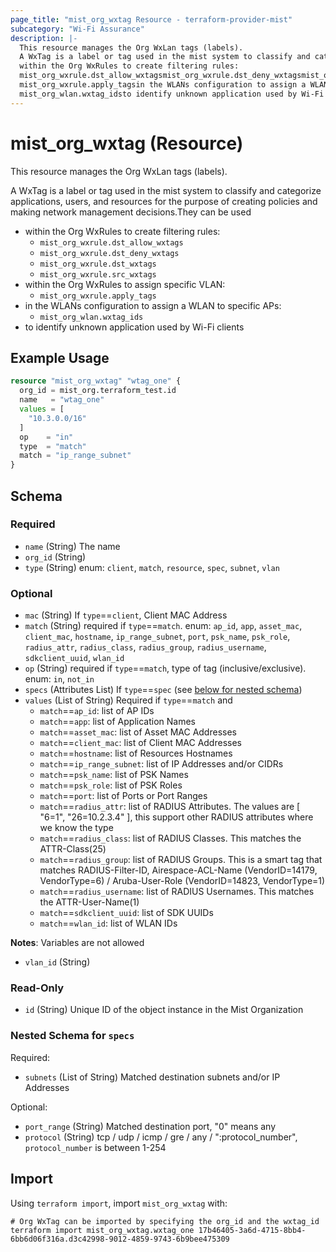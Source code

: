 ```yaml
---
page_title: "mist_org_wxtag Resource - terraform-provider-mist"
subcategory: "Wi-Fi Assurance"
description: |-
  This resource manages the Org WxLan tags (labels).
  A WxTag is a label or tag used in the mist system to classify and categorize applications, users, and resources for the purpose of creating policies and making network management decisions.They can be used
  within the Org WxRules to create filtering rules:
  mist_org_wxrule.dst_allow_wxtagsmist_org_wxrule.dst_deny_wxtagsmist_org_wxrule.dst_wxtagsmist_org_wxrule.src_wxtagswithin the Org WxRules to assign specific VLAN:
  mist_org_wxrule.apply_tagsin the WLANs configuration to assign a WLAN to specific APs:
  mist_org_wlan.wxtag_idsto identify unknown application used by Wi-Fi clients
---
```


# mist_org_wxtag (Resource)

This resource manages the Org WxLan tags (labels).

A WxTag is a label or tag used in the mist system to classify and categorize applications, users, and resources for the purpose of creating policies and making network management decisions.They can be used 
* within the Org WxRules to create filtering rules:
  * `mist_org_wxrule.dst_allow_wxtags`
  * `mist_org_wxrule.dst_deny_wxtags`
  * `mist_org_wxrule.dst_wxtags`
  * `mist_org_wxrule.src_wxtags`
* within the Org WxRules to assign specific VLAN:
  * `mist_org_wxrule.apply_tags`
* in the WLANs configuration to assign a WLAN to specific APs:
  * `mist_org_wlan.wxtag_ids`
* to identify unknown application used by Wi-Fi clients


## Example Usage

```terraform
resource "mist_org_wxtag" "wtag_one" {
  org_id = mist_org.terraform_test.id
  name   = "wtag_one"
  values = [
    "10.3.0.0/16"
  ]
  op    = "in"
  type  = "match"
  match = "ip_range_subnet"
}
```

<!-- schema generated by tfplugindocs -->
## Schema

### Required

- `name` (String) The name
- `org_id` (String)
- `type` (String) enum: `client`, `match`, `resource`, `spec`, `subnet`, `vlan`

### Optional

- `mac` (String) If `type`==`client`, Client MAC Address
- `match` (String) required if `type`==`match`. enum: `ap_id`, `app`, `asset_mac`, `client_mac`, `hostname`, `ip_range_subnet`, `port`, `psk_name`, `psk_role`, `radius_attr`, `radius_class`, `radius_group`, `radius_username`, `sdkclient_uuid`, `wlan_id`
- `op` (String) required if `type`==`match`, type of tag (inclusive/exclusive). enum: `in`, `not_in`
- `specs` (Attributes List) If `type`==`spec` (see [below for nested schema](#nestedatt--specs))
- `values` (List of String) Required if `type`==`match` and
  * `match`==`ap_id`: list of AP IDs
  * `match`==`app`: list of Application Names
  * `match`==`asset_mac`: list of Asset MAC Addresses
  * `match`==`client_mac`: list of Client MAC Addresses
  * `match`==`hostname`: list of Resources Hostnames
  * `match`==`ip_range_subnet`: list of IP Addresses and/or CIDRs
  * `match`==`psk_name`: list of PSK Names
  * `match`==`psk_role`: list of PSK Roles
  * `match`==`port`: list of Ports or Port Ranges
  * `match`==`radius_attr`: list of RADIUS Attributes. The values are [ "6=1", "26=10.2.3.4" ], this support other RADIUS attributes where we know the type
  * `match`==`radius_class`: list of RADIUS Classes. This matches the ATTR-Class(25)
  * `match`==`radius_group`: list of RADIUS Groups. This is a smart tag that matches RADIUS-Filter-ID, Airespace-ACL-Name (VendorID=14179, VendorType=6) / Aruba-User-Role (VendorID=14823, VendorType=1)
  * `match`==`radius_username`: list of RADIUS Usernames. This matches the ATTR-User-Name(1)
  * `match`==`sdkclient_uuid`: list of SDK UUIDs
  * `match`==`wlan_id`: list of WLAN IDs

**Notes**:
Variables are not allowed
- `vlan_id` (String)

### Read-Only

- `id` (String) Unique ID of the object instance in the Mist Organization

<a id="nestedatt--specs"></a>
### Nested Schema for `specs`

Required:

- `subnets` (List of String) Matched destination subnets and/or IP Addresses

Optional:

- `port_range` (String) Matched destination port, "0" means any
- `protocol` (String) tcp / udp / icmp / gre / any / ":protocol_number", `protocol_number` is between 1-254



## Import
Using `terraform import`, import `mist_org_wxtag` with:
```shell
# Org WxTag can be imported by specifying the org_id and the wxtag_id
terraform import mist_org_wxtag.wxtag_one 17b46405-3a6d-4715-8bb4-6bb6d06f316a.d3c42998-9012-4859-9743-6b9bee475309
```